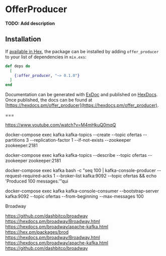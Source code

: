 # OfferProducer

**TODO: Add description**

## Installation

If [available in Hex](https://hex.pm/docs/publish), the package can be installed
by adding `offer_producer` to your list of dependencies in `mix.exs`:

```elixir
def deps do
  [
    {:offer_producer, "~> 0.1.0"}
  ]
end
```

Documentation can be generated with [ExDoc](https://github.com/elixir-lang/ex_doc)
and published on [HexDocs](https://hexdocs.pm). Once published, the docs can
be found at [https://hexdocs.pm/offer_producer](https://hexdocs.pm/offer_producer).


===

https://www.youtube.com/watch?v=M4mHkuQ0mqQ

docker-compose exec kafka
kafka-topics --create --topic ofertas --partitions 3 --replication-factor 1 --if-not-exists --zookeeper zookeeper:2181

docker-compose exec kafka
kafka-topics --describe --topic ofertas --zookeeper zookeeper:2181

docker-compose exec kafka
bash -c "seq 100 | kafka-console-producer --request-required-acks 1 --broker-list kafka:9092 --topic ofertas && echo 'Produced 100 messages.'"qui

docker-compose exec kafka
kafka-console-consumer --bootstrap-server kafka:9092 --topic ofertas --from-beginning --max-messages 100

Broadway

https://github.com/dashbitco/broadway
https://hexdocs.pm/broadway/Broadway.html
https://hexdocs.pm/broadway/apache-kafka.html
https://hex.pm/packages/brod https://hexdocs.pm/broadway/Broadway.html
https://hexdocs.pm/broadway/apache-kafka.html https://github.com/dashbitco/broadway
